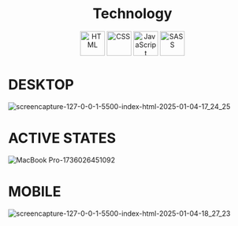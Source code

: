 

<h1 align="center">Technology</h1>
<div align="center">
  <img src="https://cdn.jsdelivr.net/gh/devicons/devicon/icons/html5/html5-original.svg" alt="HTML" width="50" height="50"/>
  <img src="https://cdn.jsdelivr.net/gh/devicons/devicon/icons/css3/css3-original.svg" alt="CSS" width="50" height="50"/>
  <img src="https://cdn.jsdelivr.net/gh/devicons/devicon/icons/javascript/javascript-original.svg" alt="JavaScript" width="50" height="50"/>
  <img src="https://cdn.jsdelivr.net/gh/devicons/devicon/icons/sass/sass-original.svg" alt="SASS" width="50" height="50"/>
</div>





# DESKTOP



![screencapture-127-0-0-1-5500-index-html-2025-01-04-17_24_25](https://github.com/user-attachments/assets/4024e7b8-66bb-412c-96d5-50bec649afe5)

# ACTIVE STATES


![MacBook Pro-1736026451092](https://github.com/user-attachments/assets/80cfa344-cb10-476e-b92f-e3035e505788)

# MOBILE


![screencapture-127-0-0-1-5500-index-html-2025-01-04-18_27_23](https://github.com/user-attachments/assets/1630d37e-601f-4702-8baa-81f2fe24b93c)





